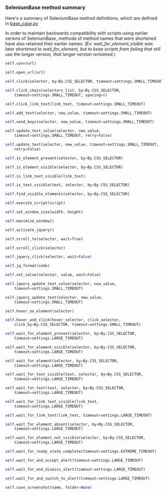 ### SeleniumBase method summary

Here's a summary of SeleniumBase method definitions, which are defined in [base_case.py](https://github.com/mdmintz/SeleniumBase/blob/master/seleniumbase/fixtures/base_case.py)

In order to maintain backwards compatibility with scripts using earlier verions of SeleniumBase, methods of method names that were shortened have also retained their earlier names. *(Ex: wait_for_element_visible was later shortened to wait_for_element, but to keep scripts from failing that still use the longer version, that longer version remained.)*

```python
self.open(url)

self.open_url(url)

self.click(selector, by=By.CSS_SELECTOR, timeout=settings.SMALL_TIMEOUT)

self.click_chain(selectors_list, by=By.CSS_SELECTOR,
    timeout=settings.SMALL_TIMEOUT, spacing=0)

self.click_link_text(link_text, timeout=settings.SMALL_TIMEOUT)

self.add_text(selector, new_value, timeout=settings.SMALL_TIMEOUT)

self.send_keys(selector, new_value, timeout=settings.SMALL_TIMEOUT)

self.update_text_value(selector, new_value,
    timeout=settings.SMALL_TIMEOUT, retry=False)

self.update_text(selector, new_value, timeout=settings.SMALL_TIMEOUT,
    retry=False)

self.is_element_present(selector, by=By.CSS_SELECTOR)

self.is_element_visible(selector, by=By.CSS_SELECTOR)

self.is_link_text_visible(link_text)

self.is_text_visible(text, selector, by=By.CSS_SELECTOR)

self.find_visible_elements(selector, by=By.CSS_SELECTOR)

self.execute_script(script)

self.set_window_size(width, height)

self.maximize_window()

self.activate_jquery()

self.scroll_to(selector, wait=True)

self.scroll_click(selector)

self.jquery_click(selector, wait=False)

self.jq_format(code)

self.set_value(selector, value, wait=False)

self.jquery_update_text_value(selector, new_value,
    timeout=settings.SMALL_TIMEOUT)

self.jquery_update_text(selector, new_value,
    timeout=settings.SMALL_TIMEOUT)

self.hover_on_element(selector)

self.hover_and_click(hover_selector, click_selector,
    click_by=By.CSS_SELECTOR, timeout=settings.SMALL_TIMEOUT)

self.wait_for_element_present(selector, by=By.CSS_SELECTOR,
    timeout=settings.LARGE_TIMEOUT)

self.wait_for_element_visible(selector, by=By.CSS_SELECTOR,
    timeout=settings.LARGE_TIMEOUT)

self.wait_for_element(selector, by=By.CSS_SELECTOR,
    timeout=settings.LARGE_TIMEOUT)

self.wait_for_text_visible(text, selector, by=By.CSS_SELECTOR,
    timeout=settings.LARGE_TIMEOUT)

self.wait_for_text(text, selector, by=By.CSS_SELECTOR,
    timeout=settings.LARGE_TIMEOUT)

self.wait_for_link_text_visible(link_text,
    timeout=settings.LARGE_TIMEOUT)

self.wait_for_link_text(link_text, timeout=settings.LARGE_TIMEOUT)

self.wait_for_element_absent(selector, by=By.CSS_SELECTOR,
    timeout=settings.LARGE_TIMEOUT)

self.wait_for_element_not_visible(selector, by=By.CSS_SELECTOR,
    timeout=settings.LARGE_TIMEOUT)

self.wait_for_ready_state_complete(timeout=settings.EXTREME_TIMEOUT)

self.wait_for_and_accept_alert(timeout=settings.LARGE_TIMEOUT)

self.wait_for_and_dismiss_alert(timeout=settings.LARGE_TIMEOUT)

self.wait_for_and_switch_to_alert(timeout=settings.LARGE_TIMEOUT)

self.save_screenshot(name, folder=None)
```